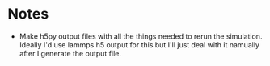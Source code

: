 # Notes

- Make h5py output files with all the things needed to rerun the simulation.
Ideally I'd use lammps h5 output for this but I'll just deal with it namually after I generate the output file.